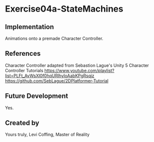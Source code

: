 # Exercise04a-StateMachines

## Implementation
Animations onto a premade Character Controller.

## References
Character Controller adapted from Sebastion Lague's Unity 5 Character Controller Tutorials
https://www.youtube.com/playlist?list=PLFt_AvWsXl0f0hqURlhyIoAabKPgRsqjz
https://github.com/SebLague/2DPlatformer-Tutorial

## Future Development
Yes.

## Created by
Yours truly, Levi Coffing, Master of Reality
